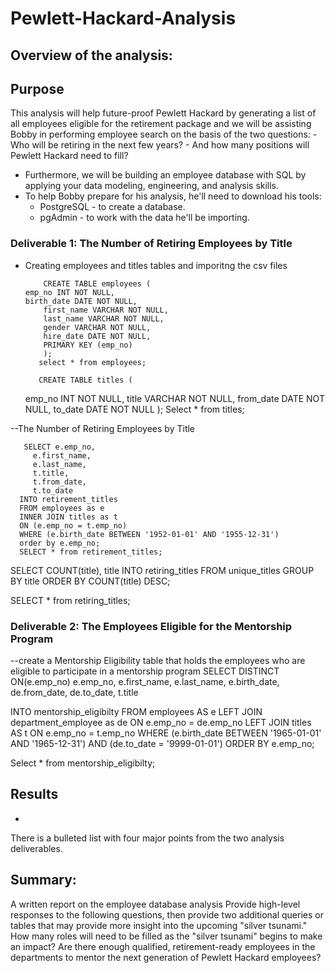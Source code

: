 # Pewlett-Hackard-Analysis
## Overview of the analysis:
## Purpose 
This analysis will help future-proof Pewlett Hackard by generating a list of all employees eligible for the retirement package and we will be assisting Bobby in performing employee search on the basis of the two questions:
    - Who will be retiring in the next few years? 
    - And how many positions will Pewlett Hackard need to fill?
   
- Furthermore, we will be building an employee database with SQL by applying your data modeling, engineering, and analysis skills.
- To help Bobby prepare for his analysis, he'll need to download his tools: 
     - PostgreSQL - to create a database.
     - pgAdmin - to work with the data he'll be importing.

### Deliverable 1: The Number of Retiring Employees by Title
- Creating employees and titles tables and imporitng the csv files 

          CREATE TABLE employees (
	  emp_no INT NOT NULL,
	  birth_date DATE NOT NULL,
          first_name VARCHAR NOT NULL,
          last_name VARCHAR NOT NULL,
          gender VARCHAR NOT NULL,
          hire_date DATE NOT NULL,
          PRIMARY KEY (emp_no)
          );
         select * from employees;
	 
         CREATE TABLE titles (
	 
	 emp_no INT NOT NULL,
         title VARCHAR NOT NULL,
         from_date DATE NOT NULL,
         to_date DATE NOT NULL
         );
         Select * from titles;

--The Number of Retiring Employees by Title

       SELECT e.emp_no,
         e.first_name,
         e.last_name,
         t.title,
         t.from_date,
         t.to_date
      INTO retirement_titles
      FROM employees as e
      INNER JOIN titles as t
      ON (e.emp_no = t.emp_no)
      WHERE (e.birth_date BETWEEN '1952-01-01' AND '1955-12-31')
      order by e.emp_no;
      SELECT * from retirement_titles;

SELECT COUNT(title), title
INTO retiring_titles
FROM unique_titles
GROUP BY title
ORDER BY COUNT(title) DESC;

SELECT * from retiring_titles;

### Deliverable 2: The Employees Eligible for the Mentorship Program

--create a Mentorship Eligibility table that holds the employees who are eligible to participate in a mentorship program
SELECT DISTINCT ON(e.emp_no) e.emp_no,
       e.first_name,
	   e.last_name, 
	   e.birth_date,
	   de.from_date,
	   de.to_date,
	   t.title
	   
INTO mentorship_eligibilty
FROM employees AS e
LEFT JOIN department_employee as de
ON e.emp_no = de.emp_no
LEFT JOIN titles AS t
ON e.emp_no = t.emp_no
WHERE (e.birth_date BETWEEN '1965-01-01' AND '1965-12-31')
AND (de.to_date = '9999-01-01')
ORDER BY e.emp_no;

Select * from mentorship_eligibilty;

## Results
- 
There is a bulleted list with four major points from the two analysis deliverables. 

## Summary:

A written report on the employee database analysis
Provide high-level responses to the following questions, then provide two additional queries or tables that may provide more insight into the upcoming "silver tsunami."
How many roles will need to be filled as the "silver tsunami" begins to make an impact?
Are there enough qualified, retirement-ready employees in the departments to mentor the next generation of Pewlett Hackard employees?
